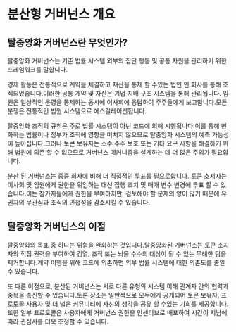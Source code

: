 # 분산형 거버넌스 개요

## 탈중앙화 거버넌스란 무엇인가?

탈중앙화 거버넌스는 기존 법률 시스템 외부의 집단 행동 및 공통 자원을 관리하기 위한 프레임워크를 말합니다.

경제 활동은 전통적으로 계약을 체결하고 재산을 통제 할 수있는 법인 인 회사를 통해 조직되었습니다.이러한 공통 계약 및 자산은 기업 지배 구조 시스템을 통해 관리됩니다. 임원은 일상적인 운영을 통제하는 동시에 이사회에 응답하여 주주들에게 보고합니다.모든 분쟁은 전통적인 법원 시스템으로 에스컬레이션됩니다.

탈중앙화 조직의 규칙은 주로 법률 시스템이 아닌 코드에 의해 시행됩니다.이를 통해 변화하는 법률이나 정부가 조직에 영향을 미치지 않으므로 탈중앙화 시스템의 예측 가능성이 높아집니다.그러나 토큰 보유자는 소수 주주 보호 또는 기타 요구 사항을 해결하기 위해 법원에 의존 할 수 없으므로 거버넌스 메커니즘을 설계하는 데 더 많은 주의가 필요합니다.

분산 된 거버넌스는 종종 회사에 비해 더 직접적인 투표를 필요로합니다. 토큰 소지자는 이사회 및 임원에게 권한을 위임하는 대신 집행 조치 및 매개 변수 변경에 투표 할 수 있습니다.이는 참가자들에게 권한을 부여하지만, 검토해야 할 문제의 양이 많기 때문에 유권자의 무관심과 조직의 민첩성을 감소시킬 수 있습니다.

## 탈중앙화 거버넌스의 이점

탈중앙화의 목표 중 하나는 위험을 완화하는 것입니다.탈중앙화된 거버넌스는 토큰 소지자와 직접 권력을 부여하여 검열, 조작 또는 뇌물 수수의 대상이 될 수 있는 무례한 팀을 제거합니다.계약 이행을 위해 코드에 의존하면 외부 법률 시스템에 대한 의존도를 줄일 수 있습니다.

또 다른 이점으로, 분산된 거버넌스는 서로 다른 유형의 시스템 이해 관계자 간의 협력과 중복을 촉진할 수 있습니다.토론 장소는 일반적으로 모두에게 공개되어 토큰 보유자, 프로토콜 사용자 및 더 넓은 커뮤니티에 자신의 생각을 공유 할 수있는 기회를 제공합니다.또한 일부 프로토콜은 사용자에게 거버넌스 권한을 인센티브로 배포하여 시간이 지남에 따라 관심사를 더욱 조정할 수 있습니다.
